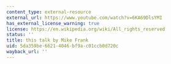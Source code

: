 ```yaml
---
content_type: external-resource
external_url: https://www.youtube.com/watch?v=6KA69DlsYMI
has_external_license_warning: true
license: https://en.wikipedia.org/wiki/All_rights_reserved
status: ''
title: this talk by Mike Frank
uid: 5da359be-6621-4046-bf9a-c01ccb0d720c
wayback_url: ''
---
```

